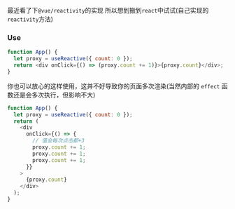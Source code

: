 最近看了下`@vue/reactivity`的实现
所以想到搬到`react`中试试(自己实现的`reactivity`方法)

### Use

```javascript
function App() {
  let proxy = useReactive({ count: 0 });
  return <div onClick={() => (proxy.count += 1)}>{proxy.count}</div>;
}
```

你也可以放心的这样使用，这并不好导致你的页面多次渲染(当然内部的 `effect` 函数还是会多次执行，但影响不大)

```javascript
function App() {
  let proxy = useReactive({ count: 0 });
  return (
    <div
      onClick={() => {
        // 值会每次点击都+3
        proxy.count += 1;
        proxy.count += 1;
        proxy.count += 1;
      }}
    >
      {proxy.count}
    </div>
  );
}
```
